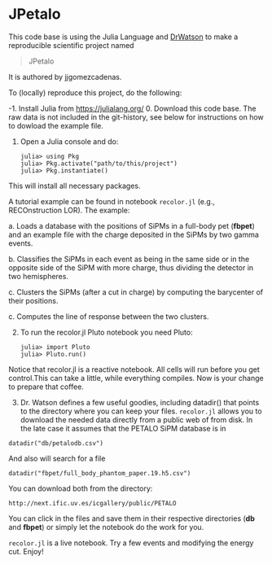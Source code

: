# JPetalo

This code base is using the Julia Language and [DrWatson](https://juliadynamics.github.io/DrWatson.jl/stable/)
to make a reproducible scientific project named
> JPetalo

It is authored by jjgomezcadenas.

To (locally) reproduce this project, do the following:

-1. Install Julia from https://julialang.org/
0.  Download this code base. The raw data is not included in the
   git-history, see below for instructions on how to dowload the example file.

1. Open a Julia console and do:
   ```
   julia> using Pkg
   julia> Pkg.activate("path/to/this/project")
   julia> Pkg.instantiate()
   ```

This will install all necessary packages.

A tutorial example can be found in notebook `recolor.jl` (e.g., RECOnstruction  LOR). The example:

   a. Loads a database with the positions of SiPMs in a full-body pet (**fbpet**) and an example file with the charge deposited in the SiPMs by
two gamma events.

   b. Classifies the SiPMs in each event as being in the same side or in the opposite side of the SiPM with more charge, thus dividing the detector in two hemispheres.

   c. Clusters the SiPMs (after a cut in charge) by computing the barycenter of their positions.

   c. Computes the line of response between the two clusters.

2. To run the recolor.jl Pluto notebook you need Pluto:
   ```
   julia> import Pluto
   julia> Pluto.run()
   ```

Notice that recolor.jl is a reactive notebook. All cells will run before you get control.This can take a little, while everything compiles. Now is your change to prepare that coffee.

3. Dr. Watson defines a few useful goodies, including datadir() that points to the directory where you
can keep your files. `recolor.jl` allows you to download the needed data directly from a public web of from disk. In the late case it assumes that the PETALO SiPM database is in
```
datadir("db/petalodb.csv")
```
And also will search for a file
```
datadir("fbpet/full_body_phantom_paper.19.h5.csv")
```

You can download both from the directory:
```
http://next.ific.uv.es/icgallery/public/PETALO
```

You can click in the files and save them in their respective directories (**db** and **fbpet**) or simply let the notebook do the work for you.

``recolor.jl`` is a live notebook. Try a few events and modifying the energy cut. Enjoy!
